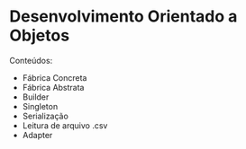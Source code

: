 # Desenvolvimento Orientado a Objetos

Conteúdos:
* Fábrica Concreta
* Fábrica Abstrata
* Builder 
* Singleton
* Serialização
* Leitura de arquivo .csv
* Adapter
